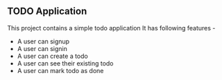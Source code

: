 ## TODO Application

This project contains a simple todo application
It has following features -
- A user can signup
- A user can signin
- A user can create a todo
- A user can see their existing todo
- A user can mark todo as done
